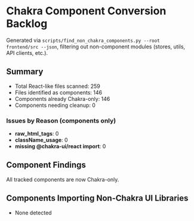 # Chakra Component Conversion Backlog

Generated via `scripts/find_non_chakra_components.py --root frontend/src --json`, filtering out non-component modules (stores, utils, API clients, etc.).

## Summary

- Total React-like files scanned: 259
- Files identified as components: 146
- Components already Chakra-only: 146
- Components needing cleanup: 0

### Issues by Reason (components only)

- **raw_html_tags**: 0
- **className_usage**: 0
- **missing @chakra-ui/react import**: 0

## Component Findings

All tracked components are now Chakra-only.

## Components Importing Non-Chakra UI Libraries

- None detected
